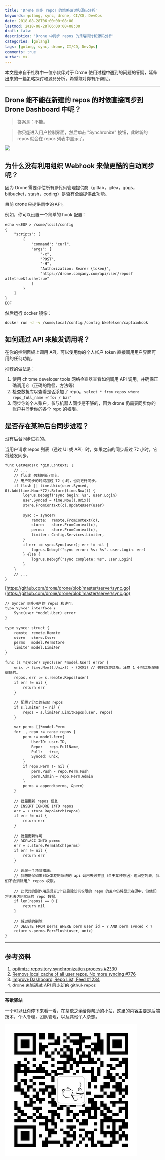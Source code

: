 ```yaml
---
title: 'Drone 同步 repos 的策略研讨和源码分析'
keywords: golang, sync, drone, CI/CD, DevOps
date: 2018-08-28T06:00:00+08:00
lastmod: 2018-08-28T06:00:00+08:00
draft: false
description: 'Drone 中同步 repos 的策略研讨和源码分析'
categories: [golang]
tags: [golang, sync, drone, CI/CD, DevOps]
comments: true
author: mai
---
```


本文是来自于社群中一位小伙伴对于 Drone 使用过程中遇到的问题的答疑，延伸出来的一篇策略探讨和源码分析，希望能对你有所帮助。

----

## Drone 能不能在新建的 repos 的时候直接同步到 Drone Dashboard 中呢？

>答案是：不能。

>你只能进入用户控制界面，然后单击 "Synchronize" 按钮，此时新的 repos 就会在 repos 列表中显示了。

![](https://discourse-cdn-sjc2.com/standard14/uploads/drone/optimized/1X/e5e35c2f55599eb9b57e00a36576a430bf27485d_1_641x500.png)

## 为什么没有利用组织 Webhook 来做更酷的自动同步呢？

因为 Drone 需要评估所有源代码管理提供商（gitlab，gitea，gogs，bitbucket，stash，coding）是否有全面提供此功能。

目前 drone 只提供同步的 API。

例如，你可以设置一个简单的 hook 配置：

```
echo <<EOF > /some/local/config
{
    "scripts": [
        {
            "command": "curl",
            "args": [
                "-x", 
                "POST", 
                "-H", 
                "Authorization: Bearer {token}", 
                "https://drone.company.com/api/user/repos?all=true&flush=true"
            ]
        }
    ]
}
EOF
```

然后运行 docker 镜像：

```sh
docker run -d -v /some/local/config:/config bketelsen/captainhook
```

## 如何通过 API 来触发调用呢？

在你的控制面板上调用 API，可以使用你的个人帐户 token 直接调用用户界面可用的任何功能。

推荐的做法是：

1. 使用 chrome developer tools 网络检查器查看如何调用 API 调用，并确保正确调用它（正确的路径，方法等）
2. 检查数据库以查看是否添加了 repo。 `select * from repos where repo_full_name ='foo / bar'`
3. 同步你的个人账户，仅与机器人同步是不够的，因为 drone 仍需要同步你的账户并同步你的各个 repo 的权限。

## 是否存在某种后台同步进程？

没有后台同步进程的。

当用户请求 repos 列表（通过 UI 或 API）时，如果之前的同步超过 72 小时，它将触发同步。

```golang
func GetRepos(c *gin.Context) {
	// ...
	// flush 强制刷新/同步。
	// 用户同步的时间超过 72 小时，也将进行同步。
	if flush || time.Unix(user.Synced, 0).Add(time.Hour*72).Before(time.Now()) {
		logrus.Debugf("sync begin: %s", user.Login)
		user.Synced = time.Now().Unix()
		store.FromContext(c).UpdateUser(user)

		sync := syncer{
			remote:  remote.FromContext(c),
			store:   store.FromContext(c),
			perms:   store.FromContext(c),
			limiter: Config.Services.Limiter,
		}
		if err := sync.Sync(user); err != nil {
			logrus.Debugf("sync error: %s: %s", user.Login, err)
		} else {
			logrus.Debugf("sync complete: %s", user.Login)
		}
	}
	// ...
}
```

[https://github.com/drone/drone/blob/master/server/sync.go](https://github.com/drone/drone/blob/master/server/sync.go)

```golang
// Syncer 同步用户的 repos 和许可。
type Syncer interface {
	Sync(user *model.User) error
}

type syncer struct {
	remote  remote.Remote
	store   store.Store
	perms   model.PermStore
	limiter model.Limiter
}

func (s *syncer) Sync(user *model.User) error {
	unix := time.Now().Unix() - (3601) // 强制立即过期。注意 1 小时过期是硬编码的。
	repos, err := s.remote.Repos(user)
	if err != nil {
		return err
	}

	// 配置了分页的获取 repos
	if s.limiter != nil {
		repos = s.limiter.LimitRepos(user, repos)
	}

	var perms []*model.Perm
	for _, repo := range repos {
		perm := model.Perm{
			UserID: user.ID,
			Repo:   repo.FullName,
			Pull:   true,
			Synced: unix,
		}
		if repo.Perm != nil {
			perm.Push = repo.Perm.Push
			perm.Admin = repo.Perm.Admin
		}
		perms = append(perms, &perm)
	}

	// 批量更新 repos 信息
	// INSERT IGNORE INTO repos
	err = s.store.RepoBatch(repos)
	if err != nil {
		return err
	}

	// 批量更新许可
	// REPLACE INTO perms 
	err = s.store.PermBatch(perms)
	if err != nil {
		return err
	}

	// 这是一个预防措施。
	// 我想确保如果对版本控制系统的 api 调用失败并且（由于某种原因）返回空列表，我们不会消除用户 repos 权限。

	// 此代码的副作用是具有1个已删除访问权限的 repo 的用户仍将显示在源中，但他们将无法访问实际的 repo 数据。
	if len(repos) == 0 {
		return nil
	}

	// 将过期的删除
	// DELETE FROM perms WHERE perm_user_id = ? AND perm_synced < ?
	return s.perms.PermFlush(user, unix)
}
```

----

## 参考资料

1. [optimize repository synchronization process #2230](https://github.com/drone/drone/issues/2230)
2. [Remove local cache of all user repos. No more syncing #776](https://github.com/drone/drone/issues/776)
3. [Improve Dashboard, Repo List, Feed #1234](https://github.com/drone/drone/issues/1234)
4. [drone 未能通过 API 同步新的 github repos](https://discourse.drone.io/t/drone-fails-to-sync-new-github-repos-via-the-api/728)

----

**茶歇驿站**

一个可以让你停下来看一看，在茶歇之余给你帮助的小站，这里的内容主要是后端技术，个人管理，团队管理，以及其他个人杂想。

![茶歇驿站二维码](https://raw.githubusercontent.com/yangwenmai/maiyang.me/master/blog/tech_tea.jpg)
